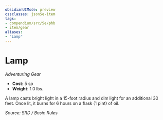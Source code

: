 ```yaml
---
obsidianUIMode: preview
cssclasses: json5e-item
tags:
- compendium/src/5e/phb
- item/gear
aliases: 
- "Lamp"
---
```

# Lamp
*Adventuring Gear*  

- **Cost**: 5 sp
- **Weight**: 1.0 lbs.

A lamp casts bright light in a 15-foot radius and dim light for an additional 30 feet. Once lit, it burns for 6 hours on a flask (1 pint) of oil.

*Source: SRD / Basic Rules*